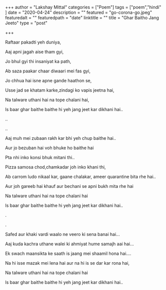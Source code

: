 +++
author = "Lakshay Mittal"
categories = ["Poem"]
tags = ["poem","hindi" ]
date = "2020-04-24"
description = ""
featured = "go-corona-go.jpeg"
featuredalt = ""
featuredpath = "date"
linktitle = ""
title = "Ghar Baitho Jang Jeeto"
type = "post"

+++

Raftaar pakadti yeh duniya,

Aaj apni jagah aise tham gyi,

Jo bhul gyi thi insaniyat ka path,

Ab saza paakar chaar diwaari mei fas gyi,

Jo chhua hai isne apne gande haathon se,

Usse jad se khatam karke,zindagi ko vapis jeetna hai,

Na talware uthani hai na tope chalani hai,

Is baar ghar baithe baithe hi yeh jang jeet kar dikhani hai..

..

..

Aaj muh mei zubaan rakh kar bhi yeh chup baithe hai..

Aur jo bezuban hai voh bhuke ho baithe hai

Pta nhi inko konsi bhuk mitani thi..

Pizza samosa chod,chamkadar joh inko khani thi,

Ab carrom ludo nikaal kar, gaane chalakar, ameer quarantine bita rhe hai..

Aur joh gareeb hai khauf aur bechani se apni bukh mita rhe hai

Na talware uthani hai na tope chalani hai

Is baar ghar baithe baithe hi yeh jang jeet kar dikhani hai..

.

.

Safed aur khaki vardi waalo ne veero ki sena banai hai...

Aaj kuda kachra uthane walei ki ahmiyat hume samajh aai hai...

Ek swach maansikta ke saath is jaang mei shaamil hona hai....

Na hi isse mazak mei lena hai aur na hi is se dar kar rona hai,

Na talware uthani hai na tope chalani hai

Is baar ghar baithe baithe hi yeh jang jeet kar dikhani hai..